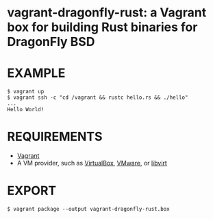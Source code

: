 # vagrant-dragonfly-rust: a Vagrant box for building Rust binaries for DragonFly BSD

# EXAMPLE

```console
$ vagrant up
$ vagrant ssh -c "cd /vagrant && rustc hello.rs && ./hello"
...
Hello World!
```

# REQUIREMENTS

* [Vagrant](https://www.vagrantup.com)
* A VM provider, such as [VirtualBox](https://www.virtualbox.org), [VMware](https://www.vmware.com), or [libvirt](https://libvirt.org)

# EXPORT

```console
$ vagrant package --output vagrant-dragonfly-rust.box
```
